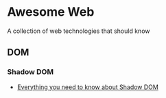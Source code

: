 # Awesome Web
A collection of web technologies that should know

## DOM
### Shadow DOM
- [Everything you need to know about Shadow DOM](https://github.com/praveenpuglia/shadow-dom-in-depth)
